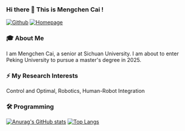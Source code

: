 ### Hi there 👋 This is Mengchen Cai !
  [![Github](https://img.shields.io/badge/-Github-000?style=flat&logo=Github&logoColor=white)](https://github.com/Yourccchen)
  [![Homepage](https://img.shields.io/badge/Homepage-green)](https://yourccchen.github.io/)
### 🎓 About Me
  I am Mengchen Cai, a senior at Sichuan University. I am about to enter Peking University to pursue a master's degree in 2025.

### ⚡ My Research Interests
  Control and Optimal, Robotics, Human-Robot Integration

### 🛠️ Programming
  [![Anurag's GitHub stats](https://github-readme-stats.vercel.app/api?username=Yourccchen&show_icons=true)](https://github.com/anuraghazra/github-readme-stats) 
  [![Top Langs](https://github-readme-stats.vercel.app/api/top-langs/?username=Yourccchen&layout=compact)](https://github.com/anuraghazra/github-readme-stats)
  

